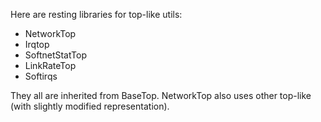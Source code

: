 Here are resting libraries for top-like utils:

- NetworkTop
- Irqtop
- SoftnetStatTop
- LinkRateTop
- Softirqs

They all are inherited from BaseTop. NetworkTop also uses other top-like (with slightly modified representation).

